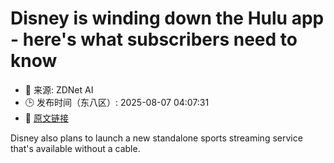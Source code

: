 # Disney is winding down the Hulu app - here's what subscribers need to know
- 📅 来源: ZDNet AI
- 🕒 发布时间（东八区）: 2025-08-07 04:07:31
- 🔗 [原文链接](https://www.zdnet.com/article/disney-is-winding-down-the-hulu-app-heres-what-subscribers-need-to-know/)

Disney also plans to launch a new standalone sports streaming service that's available without a cable.